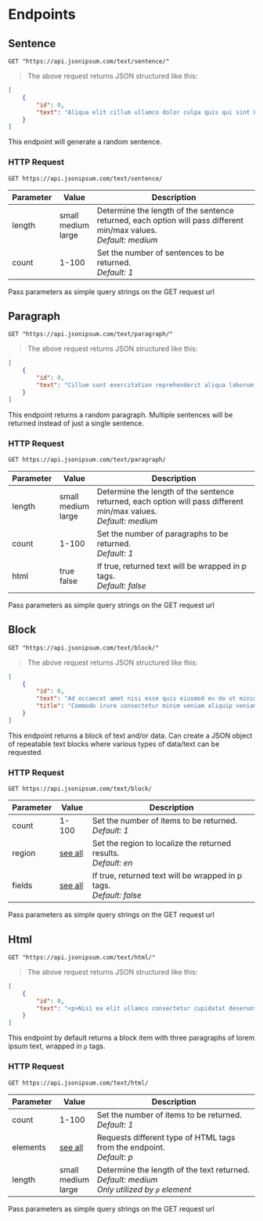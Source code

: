 # Endpoints

## Sentence

```shell
GET "https://api.jsonipsum.com/text/sentence/"
```

> The above request returns JSON structured like this:

```json
[
    {
        "id": 0,
        "text": "Aliqua elit cillum ullamco dolor culpa quis qui sint Lorem eu dolor dolore magna quis aliquip in est consequat officia."
    }
]
```

This endpoint will generate a random sentence.

### HTTP Request

`GET https://api.jsonipsum.com/text/sentence/`

Parameter | Value | Description
--------- | ------- | -----------
length | small<br>medium<br>large | Determine the length of the sentence returned, each option will pass different min/max values. <br><em>Default: medium</em>
count | 1-100 | Set the number of sentences to be returned. <br><em>Default: 1</em>

<aside class="notice">
Pass parameters as simple query strings on the GET request url
</aside>


## Paragraph

```shell
GET "https://api.jsonipsum.com/text/paragraph/"
```

> The above request returns JSON structured like this:

```json
[
    {
        "id": 0,
        "text": "Cillum sunt exercitation reprehenderit aliqua laborum sit cupidatat amet minim ipsum quis amet Lorem. Adipisicing qui cillum incididunt reprehenderit in aute id culpa ipsum esse minim. Enim sit nostrud eiusmod ipsum amet labore commodo nisi sint aliqua aliquip dolor esse mollit. Velit et proident pariatur labore consectetur non exercitation magna deserunt excepteur dolor. Lorem consectetur quis id consectetur in reprehenderit incididunt culpa incididunt pariatur duis in et ullamco nulla id deserunt anim sunt. Et adipisicing ad ad quis dolore anim est culpa est fugiat voluptate deserunt cillum occaecat Lorem nostrud."
    }
]
```

This endpoint returns a random paragraph. Multiple sentences will be returned instead of just a single sentence.

### HTTP Request

`GET https://api.jsonipsum.com/text/paragraph/`

Parameter | Value | Description
--------- | ------- | -----------
length | small<br>medium<br>large | Determine the length of the sentence returned, each option will pass different min/max values.<br><em>Default: medium</em>
count | 1-100 | Set the number of paragraphs to be returned. <br><em>Default: 1</em>
html | true<br>false | If true, returned text will be wrapped in p tags. <br><em>Default: false</em>

<aside class="notice">
Pass parameters as simple query strings on the GET request url
</aside>

## Block

```shell
GET "https://api.jsonipsum.com/text/block/"
```

> The above request returns JSON structured like this:

```json
[
    {
        "id": 0,
        "text": "Ad occaecat amet nisi esse quis eiusmod eu do ut minim ex tempor non. Cillum sit Lorem qui nostrud amet exercitation esse est excepteur aliqua est esse reprehenderit occaecat elit amet magna eu. Eiusmod nulla dolor cupidatat ex proident adipisicing labore deserunt occaecat ullamco Lorem excepteur dolor elit non ea anim occaecat ut. Quis cillum pariatur eu ex id et quis nisi eiusmod occaecat ex adipisicing veniam duis consequat sunt. Do laborum nulla duis commodo sunt laborum adipisicing occaecat est ipsum deserunt ut Lorem culpa labore et exercitation esse laborum.",
        "title": "Commodo irure consectetur minim veniam aliquip veniam adipisicing mollit et et minim aliquip est aliqua."
    }
]
```

This endpoint returns a block of text and/or data. Can create a JSON object of repeatable text blocks where various types of data/text can be requested.

### HTTP Request

`GET https://api.jsonipsum.com/text/block/`

Parameter | Value | Description
--------- | ------- | -----------
count | 1-100 | Set the number of items to be returned.<br> <em>Default: 1</em>
region | <a href="#fields">see all</a> | Set the region to localize the returned results.<br><em>Default: en</em>
fields | <a href="#fields">see all</a> | If true, returned text will be wrapped in p tags.<br><em>Default: false</em>

<aside class="notice">
Pass parameters as simple query strings on the GET request url
</aside>


## Html

```shell
GET "https://api.jsonipsum.com/text/html/"
```

> The above request returns JSON structured like this:

```json
[
    {
        "id": 0,
        "text": "<p>Nisi ea elit ullamco consectetur cupidatat deserunt ad id voluptate nulla cillum irure tempor minim in et nulla. Adipisicing mollit labore ea adipisicing culpa laboris proident reprehenderit sint aliqua voluptate nulla. Anim magna labore esse enim sit incididunt dolore mollit ex veniam proident commodo mollit laboris laborum velit. Occaecat eu consequat nisi velit labore laborum ad nulla ea id tempor. Ad aliquip occaecat elit consectetur sit exercitation nulla excepteur ullamco magna reprehenderit excepteur culpa ea aute.</p><p>Sit ea aute mollit aliquip ut Lorem nisi minim aliquip in eiusmod minim ea. Aute enim amet elit in cupidatat adipisicing et aute minim culpa aliquip quis enim ex. Occaecat consequat nulla non id labore do laboris id ut velit culpa adipisicing duis id non proident. Mollit esse est cupidatat dolor laborum laboris excepteur proident officia qui aliqua voluptate consectetur consectetur veniam adipisicing consequat. Culpa est tempor pariatur cillum reprehenderit eu non culpa ad laboris tempor esse mollit. Do veniam quis anim ex nisi culpa in magna nulla pariatur Lorem occaecat irure qui. Sunt incididunt amet aliquip nisi nulla ullamco id commodo nisi irure laborum. Culpa non cillum eu ut adipisicing nostrud tempor aliqua cupidatat nostrud fugiat esse in anim nostrud ut est pariatur.</p><p>Incididunt voluptate nisi do enim magna consectetur ad labore labore consequat deserunt. Occaecat sunt cupidatat enim ipsum exercitation et enim quis commodo aute aliquip elit et sint voluptate irure minim ex eiusmod. Esse eu do non mollit officia voluptate dolor id laboris exercitation aliqua excepteur. Et nulla est quis culpa sint Lorem Lorem aliqua ut cupidatat aliquip. Sint amet id sint eu sunt pariatur culpa voluptate ullamco fugiat nulla dolore reprehenderit. Lorem ex velit nulla ad amet amet officia sunt pariatur fugiat Lorem. Ea elit non adipisicing et aliquip adipisicing est in incididunt aliqua enim voluptate laboris consequat irure exercitation do ex. Tempor dolor aliquip sunt culpa velit labore cupidatat quis laboris cupidatat adipisicing nulla.</p>"
    }
]
```

This endpoint by default returns a block item with three paragraphs of lorem ipsum text, wrapped in `p` tags.

### HTTP Request

`GET https://api.jsonipsum.com/text/html/`

Parameter | Value | Description
--------- | ------- | -----------
count | 1-100 | Set the number of items to be returned.<br> <em>Default: 1</em>
elements | <a href="#elements">see all</a> | Requests different type of HTML tags from the endpoint.<br><em>Default: p</em>
length | small<br>medium<br>large | Determine the length of the text returned.<br><em>Default: medium</em><br><em>Only utilized by `p` element</em>

<aside class="notice">
Pass parameters as simple query strings on the GET request url
</aside>
